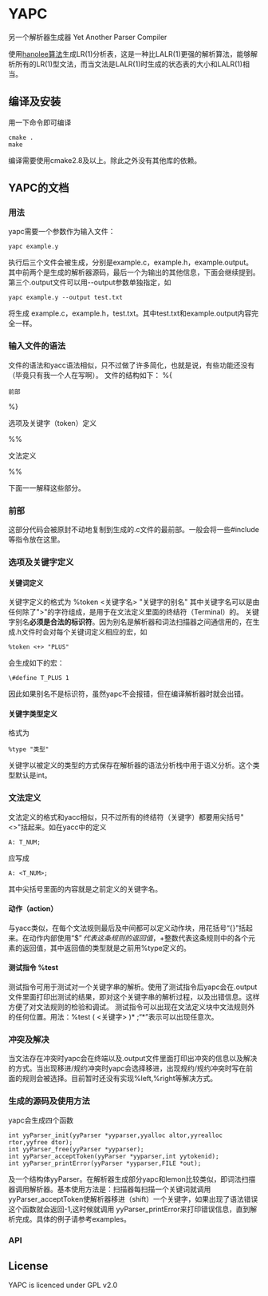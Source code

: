 # YAPC

另一个解析器生成器
Yet Another Parser Compiler

使用[hanolee算法](http://david.tribble.com/text/honalee.html)生成LR(1)分析表，这是一种比LALR(1)更强的解析算法，能够解析所有的LR(1)型文法，而当文法是LALR(1)时生成的状态表的大小和LALR(1)相当。

## 编译及安装
用一下命令即可编译
```
cmake .
make
```
编译需要使用cmake2.8及以上。除此之外没有其他库的依赖。

## YAPC的文档
### 用法
yapc需要一个参数作为输入文件：
```
yapc example.y
```
执行后三个文件会被生成，分别是example.c，example.h，example.output。其中前两个是生成的解析器源码，最后一个为输出的其他信息，下面会继续提到。第三个.output文件可以用--output参数单独指定，如
```
yapc example.y --output test.txt
```
将生成
example.c，example.h，test.txt。其中test.txt和example.output内容完全一样。

### 输入文件的语法
文件的语法和yacc语法相似，只不过做了许多简化，也就是说，有些功能还没有（毕竟只有我一个人在写啊）。
文件的结构如下：
%{

    前部

%}

选项及关键字（token）定义

%%

文法定义

%%

下面一一解释这些部分。
### 前部
这部分代码会被原封不动地复制到生成的.c文件的最前部。一般会将一些#include等指令放在这里。

### 选项及关键字定义
#### 关键词定义
关键字定义的格式为
%token <关键字名> "关键字的别名"
其中关键字名可以是由任何除了">"的字符组成，是用于在文法定义里面的终结符（Terminal）的。
关键字别名**必须是合法的标识符**。因为别名是解析器和词法扫描器之间通信用的，在生成.h文件时会对每个关键词定义相应的宏，如
```
%token <+> "PLUS"
```
会生成如下的宏：
```
\#define T_PLUS 1
```
因此如果别名不是标识符，虽然yapc不会报错，但在编译解析器时就会出错。

#### 关键字类型定义
格式为
```
%type "类型"
```
关键字以被定义的类型的方式保存在解析器的语法分析栈中用于语义分析。这个类型默认是int。

### 文法定义
文法定义的格式和yacc相似，只不过所有的终结符（关键字）都要用尖括号"<>"括起来。如在yacc中的定义
```
A: T_NUM;
```
应写成
```
A: <T_NUM>;
```
其中尖括号里面的内容就是之前定义的关键字名。

#### 动作（action）
与yacc类似，在每个文法规则最后及中间都可以定义动作块，用花括号“{}”括起来。在动作内部使用“$$”代表这条规则的返回值，$+整数代表这条规则中的各个元素的返回值，其中返回值的类型就是之前用%type定义的。

#### 测试指令 %test
测试指令可用于测试对一个关键字串的解析。使用了测试指令后yapc会在.output文件里面打印出测试的结果，即对这个关键字串的解析过程，以及出错信息。这样方便了对文法规则的检验和调试。
测试指令可以出现在文法定义块中文法规则外的任何位置。用法：%test ( <关键字> )* ;“*”表示可以出现任意次。

### 冲突及解决
当文法存在冲突时yapc会在终端以及.output文件里面打印出冲突的信息以及解决的方式。当出现移进/规约冲突时yapc会选择移进，出现规约/规约冲突时写在前面的规则会被选择。目前暂时还没有实现%left,%right等解决方式。

### 生成的源码及使用方法
yapc会生成四个函数
```
int yyParser_init(yyParser *yyparser,yyalloc altor,yyrealloc rtor,yyfree dtor);
int yyParser_free(yyParser *yyparser);
int yyParser_acceptToken(yyParser *yyparser,int yytokenid);
int yyParser_printError(yyParser *yyparser,FILE *out);
```
及一个结构体yyParser。在解析器生成部分yapc和lemon比较类似，即词法扫描器调用解析器。基本使用方法是：扫描器每扫描一个关键词就调用yyParser_acceptToken使解析器移进（shift）一个关键字，如果出现了语法错误这个函数就会返回-1,这时候就调用
yyParser_printError来打印错误信息，直到解析完成。具体的例子请参考examples。

### API

## License
YAPC is licenced under GPL v2.0